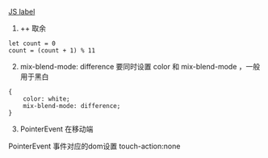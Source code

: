 
[JS label](https://developer.mozilla.org/zh-CN/docs/Web/JavaScript/Reference/Statements/label)


1. ++ 取余

```
let count = 0
count = (count + 1) % 11
```

2. mix-blend-mode: difference
要同时设置 color 和 mix-blend-mode ，一般用于黑白

```
{
	color: white;
	mix-blend-mode: difference;
}
```


3. PointerEvent 在移动端

PointerEvent 事件对应的dom设置 touch-action:none
